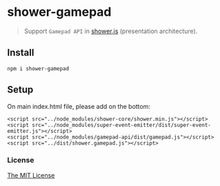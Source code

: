 # shower-gamepad

> Support `Gamepad API` in [shower.js](http://shwr.me/) (presentation architecture).

## Install

```
npm i shower-gamepad
```

## Setup

On main index.html file, please add on the bottom:

```
<script src="../node_modules/shower-core/shower.min.js"></script>
<script src="../node_modules/super-event-emitter/dist/super-event-emitter.js"></script>
<script src="../node_modules/gamepad-api/dist/gamepad.js"></script>
<script src="../dist/shower.gamepad.js"></script>
```

### License

[The MIT License](http://piecioshka.mit-license.org/)
